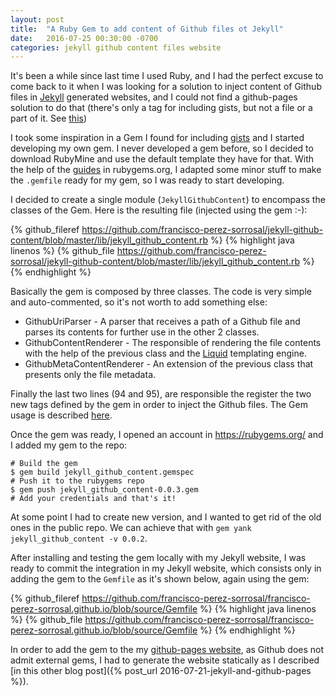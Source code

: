 ```yaml
---
layout: post
title:  "A Ruby Gem to add content of Github files ot Jekyll"
date:   2016-07-25 00:30:00 -0700
categories: jekyll github content files website
---
```


It's been a while since last time I used Ruby, and I had the perfect excuse to come back to it when I was looking for 
a solution to inject content of Github files in [Jekyll](https://jekyllrb.com/) generated websites, and I could not 
find a github-pages solution to do that (there's only a tag for including gists, but not a file or a part of it. See [this](https://github.com/jekyll/jekyll/issues/463))

I took some inspiration in a Gem I found for including [gists](http://blog.55minutes.com/2012/03/liquid-gist-tag-for-jekyll/)
and I started developing my own gem. I never developed a gem before, so I decided to download RubyMine and use the
default template they have for that. With the help of the [guides](http://guides.rubygems.org/make-your-own-gem/) in
rubygems.org, I adapted some minor stuff to make the `.gemfile` ready for my gem, so I was ready to start developing.

I decided to create a single module (`JekyllGithubContent`) to encompass the classes of the Gem. Here is the resulting
file (injected using the gem :-):

{% github_fileref https://github.com/francisco-perez-sorrosal/jekyll-github-content/blob/master/lib/jekyll_github_content.rb %}
{% highlight java linenos %}
{% github_file https://github.com/francisco-perez-sorrosal/jekyll-github-content/blob/master/lib/jekyll_github_content.rb %}
{% endhighlight %}

Basically the gem is composed by three classes. The code is very simple and auto-commented, so it's not worth to add
something else:

* GithubUriParser - A parser that receives a path of a Github file and parses its contents for further use in the 
other 2 classes.
* GithubContentRenderer - The responsible of rendering the file contents with the help of the previous class and the
[Liquid](https://shopify.github.io/liquid/) templating engine.
* GithubMetaContentRenderer - An extension of the previous class that presents only the file metadata.

Finally the last two lines (94 and 95), are responsible the register the two new tags defined by the gem in order
to inject the Github files. The Gem usage is described [here](https://github.com/francisco-perez-sorrosal/jekyll-github-content/blob/master/README.md).

Once the gem was ready, I opened an account in https://rubygems.org/ and I added my gem to the repo: 

```shell
# Build the gem
$ gem build jekyll_github_content.gemspec
# Push it to the rubygems repo
$ gem push jekyll_github_content-0.0.3.gem
# Add your credentials and that's it!
```

At some point I had to create new version, and I wanted to get rid of the old ones in the public repo. We can achieve
that with `gem yank jekyll_github_content -v 0.0.2`.

After installing and testing the gem locally with my Jekyll website, I was ready to commit the integration in my
Jekyll website, which consists only in adding the gem to the `Gemfile` as it's shown below, again using the gem:

{% github_fileref https://github.com/francisco-perez-sorrosal/francisco-perez-sorrosal.github.io/blob/source/Gemfile %}
{% highlight java linenos %}
{% github_file https://github.com/francisco-perez-sorrosal/francisco-perez-sorrosal.github.io/blob/source/Gemfile %}
{% endhighlight %}

In order to add the gem to the my [github-pages website](http://francisco-perez-sorrosal.github.io/), as Github does 
not admit external gems, I had to generate the website statically as I described [in this other blog post]({% post_url 2016-07-21-jekyll-and-github-pages %}).